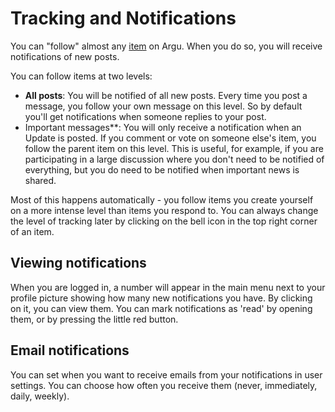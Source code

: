# Tracking and Notifications

You can "follow" almost any [item](https://argu.co/argu/t/10890) on Argu. When you do so, you will receive notifications of new posts.

You can follow items at two levels:

- **All posts**: You will be notified of all new posts. Every time you post a message, you follow your own message on this level. So by default you'll get notifications when someone replies to your post.
- Important messages**: You will only receive a notification when an Update is posted. If you comment or vote on someone else's item, you follow the parent item on this level. This is useful, for example, if you are participating in a large discussion where you don't need to be notified of everything, but you do need to be notified when important news is shared.

Most of this happens automatically - you follow items you create yourself on a more intense level than items you respond to. You can always change the level of tracking later by clicking on the bell icon in the top right corner of an item.

## Viewing notifications

When you are logged in, a number will appear in the main menu next to your profile picture showing how many new notifications you have. By clicking on it, you can view them. You can mark notifications as 'read' by opening them, or by pressing the little red button.

## Email notifications

You can set when you want to receive emails from your notifications in user settings. You can choose how often you receive them (never, immediately, daily, weekly).
